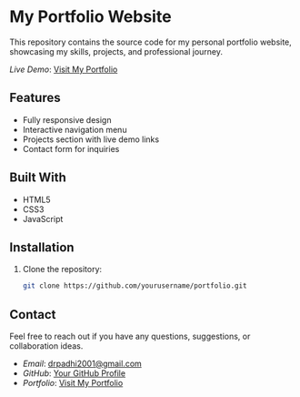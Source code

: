 # My Portfolio Website

This repository contains the source code for my personal portfolio website, showcasing my skills, projects, and professional journey.

*Live Demo*: [Visit My Portfolio](https://dibya2001padhi.github.io/portfolio/)

## Features
- Fully responsive design
- Interactive navigation menu
- Projects section with live demo links
- Contact form for inquiries

## Built With
- HTML5  
- CSS3  
- JavaScript  

## Installation
1. Clone the repository:
   ```bash
   git clone https://github.com/yourusername/portfolio.git
## Contact

Feel free to reach out if you have any questions, suggestions, or collaboration ideas.

- *Email*: [drpadhi2001@gmail.com](mailto:drpadhi2001@gmail.com)
- *GitHub*: [Your GitHub Profile](https://github.com/dibya2001padhi)  
- *Portfolio*: [Visit My Portfolio](https://dibya2001padhi.github.io/portfolio/)

